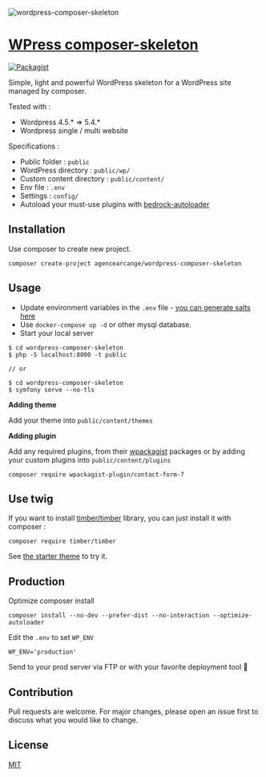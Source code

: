 ![wordpress-composer-skeleton](https://i.imgur.com/gXJ0EWm.png)

# [WPress composer-skeleton](https://github.com/agencearcange/wordpress-composer-skeleton)

[![Packagist](https://img.shields.io/packagist/v/agencearcange/wordpress-composer-skeleton.svg)](https://packagist.org/packages/agencearcange/wordpress-composer-skeleton)

Simple, light and powerful WordPress skeleton for a WordPress site managed by composer. 

Tested with :

- Wordpress 4.5.* => 5.4.*
- Wordpress single / multi website

Specifications :

- Public folder : `public`
- WordPress directory : `public/wp/`
- Custom content directory : `public/content/`
- Env file : `.env`
- Settings : `config/`
- Autoload your must-use plugins with [bedrock-autoloader](https://github.com/roots/bedrock/blob/master/web/app/mu-plugins/bedrock-autoloader.php)

## Installation

Use composer to create new project.

```
composer create-project agencearcange/wordpress-composer-skeleton
```

## Usage

- Update environment variables in the `.env` file - [you can generate salts here](https://roots.io/salts.html)
- Use `docker-compose up -d` or other mysql database.
- Start your local server 

```
$ cd wordpress-composer-skeleton
$ php -S localhost:8000 -t public

// or 

$ cd wordpress-composer-skeleton
$ symfony serve --no-tls
```

**Adding theme**

Add your theme into `public/content/themes`

**Adding plugin**

Add any required plugins, from their [wpackagist](http://wpackagist.org/) packages or by adding your custom plugins into `public/content/plugins`

```
composer require wpackagist-plugin/contact-form-7
```

## Use twig

If you want to install [timber/timber](https://github.com/timber/timber) library, you can just install it with composer :

```
composer require timber/timber
```

See [the starter theme](https://github.com/timber/starter-theme) to try it.


## Production

Optimize composer install

```
composer install --no-dev --prefer-dist --no-interaction --optimize-autoloader
```

Edit the `.env` to set `WP_ENV`

```
WP_ENV='production'
```

Send to your prod server via FTP or with your favorite deployment tool  :rocket:

## Contribution

Pull requests are welcome. For major changes, please open an issue first to discuss what you would like to change.

## License

[MIT](https://choosealicense.com/licenses/mit/)


